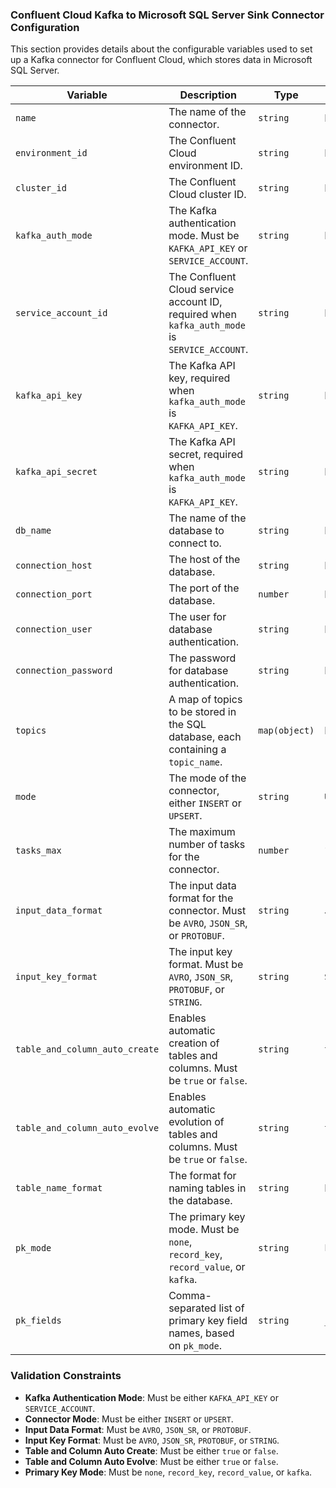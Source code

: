 ### Confluent Cloud Kafka to Microsoft SQL Server Sink Connector Configuration

This section provides details about the configurable variables used to set up a Kafka connector for Confluent Cloud, which stores data in Microsoft SQL Server.

| **Variable**                     | **Description**                                                                                     | **Type**         | **Default**                                      |
|----------------------------------|-----------------------------------------------------------------------------------------------------|------------------|--------------------------------------------------|
| `name`                           | The name of the connector.                                                                          | `string`         | N/A                                              |
| `environment_id`                 | The Confluent Cloud environment ID.                                                                 | `string`         | N/A                                              |
| `cluster_id`                     | The Confluent Cloud cluster ID.                                                                     | `string`         | N/A                                              |
| `kafka_auth_mode`                | The Kafka authentication mode. Must be `KAFKA_API_KEY` or `SERVICE_ACCOUNT`.                       | `string`         | N/A                                              |
| `service_account_id`             | The Confluent Cloud service account ID, required when `kafka_auth_mode` is `SERVICE_ACCOUNT`.       | `string`         | N/A                                              |
| `kafka_api_key`                  | The Kafka API key, required when `kafka_auth_mode` is `KAFKA_API_KEY`.                              | `string`         | N/A                                              |
| `kafka_api_secret`               | The Kafka API secret, required when `kafka_auth_mode` is `KAFKA_API_KEY`.                           | `string`         | N/A                                              |
| `db_name`                        | The name of the database to connect to.                                                             | `string`         | N/A                                              |
| `connection_host`                | The host of the database.                                                                           | `string`         | N/A                                              |
| `connection_port`                | The port of the database.                                                                           | `number`         | N/A                                              |
| `connection_user`                | The user for database authentication.                                                               | `string`         | N/A                                              |
| `connection_password`            | The password for database authentication.                                                           | `string`         | N/A                                              |
| `topics`                         | A map of topics to be stored in the SQL database, each containing a `topic_name`.                   | `map(object)`    | N/A                                              |
| `mode`                           | The mode of the connector, either `INSERT` or `UPSERT`.                                            | `string`         | `UPSERT`                                         |
| `tasks_max`                      | The maximum number of tasks for the connector.                                                      | `number`         | `1`                                              |
| `input_data_format`              | The input data format for the connector. Must be `AVRO`, `JSON_SR`, or `PROTOBUF`.                  | `string`         | `JSON_SR`                                        |
| `input_key_format`               | The input key format. Must be `AVRO`, `JSON_SR`, `PROTOBUF`, or `STRING`.                           | `string`         | `STRING`                                         |
| `table_and_column_auto_create`   | Enables automatic creation of tables and columns. Must be `true` or `false`.                        | `string`         | `true`                                           |
| `table_and_column_auto_evolve`   | Enables automatic evolution of tables and columns. Must be `true` or `false`.                       | `string`         | `true`                                           |
| `table_name_format`              | The format for naming tables in the database.                                                       | `string`         | N/A                                              |
| `pk_mode`                        | The primary key mode. Must be `none`, `record_key`, `record_value`, or `kafka`.                     | `string`         | `kafka`                                          |
| `pk_fields`                      | Comma-separated list of primary key field names, based on `pk_mode`.                                | `string`         | `__connect_topic,__connect_partition,__connect_offset` |

### Validation Constraints
- **Kafka Authentication Mode**: Must be either `KAFKA_API_KEY` or `SERVICE_ACCOUNT`.
- **Connector Mode**: Must be either `INSERT` or `UPSERT`.
- **Input Data Format**: Must be `AVRO`, `JSON_SR`, or `PROTOBUF`.
- **Input Key Format**: Must be `AVRO`, `JSON_SR`, `PROTOBUF`, or `STRING`.
- **Table and Column Auto Create**: Must be either `true` or `false`.
- **Table and Column Auto Evolve**: Must be either `true` or `false`.
- **Primary Key Mode**: Must be `none`, `record_key`, `record_value`, or `kafka`.
